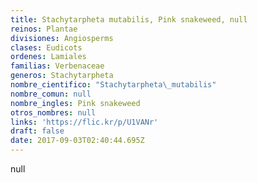```yaml
---
title: Stachytarpheta mutabilis, Pink snakeweed, null
reinos: Plantae
divisiones: Angiosperms
clases: Eudicots
ordenes: Lamiales
familias: Verbenaceae
generos: Stachytarpheta
nombre_cientifico: "Stachytarpheta\_mutabilis"
nombre_comun: null
nombre_ingles: Pink snakeweed
otros_nombres: null
links: 'https://flic.kr/p/U1VANr'
draft: false
date: 2017-09-03T02:40:44.695Z
---
```

null

